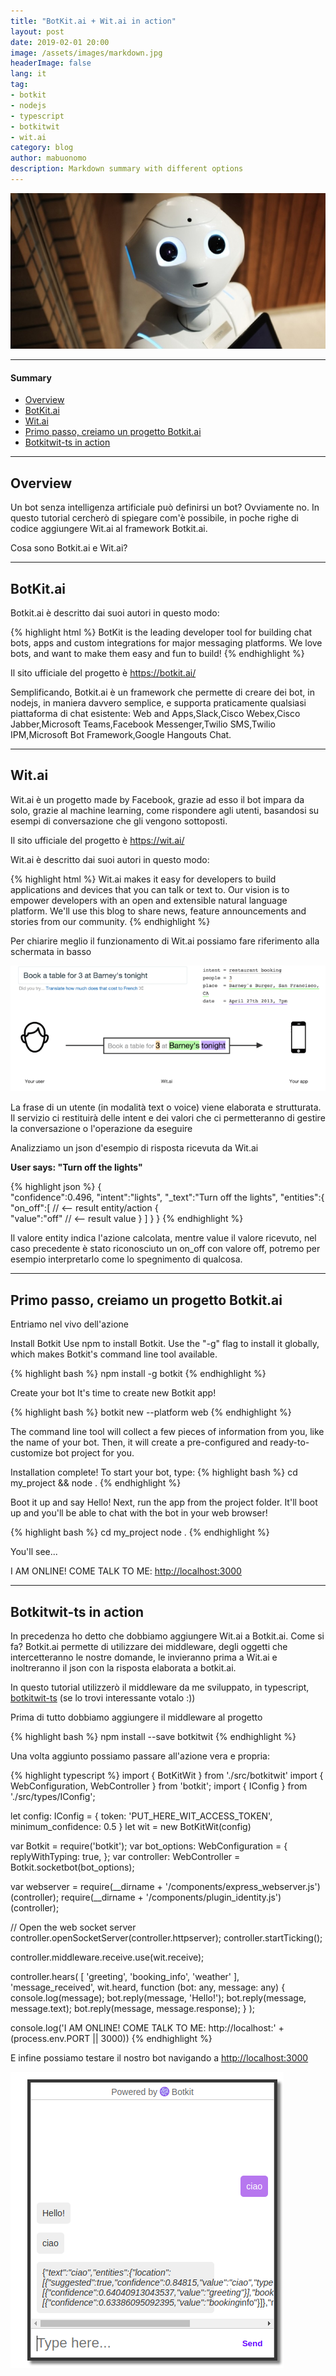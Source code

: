 ```yaml
---
title: "BotKit.ai + Wit.ai in action"
layout: post
date: 2019-02-01 20:00
image: /assets/images/markdown.jpg
headerImage: false
lang: it
tag:
- botkit
- nodejs
- typescript
- botkitwit
- wit.ai
category: blog
author: mabuonomo
description: Markdown summary with different options
---
```


<img src="/assets/images/bot/main.jpg" />

---

#### Summary
- [Overview](#overview)
- [BotKit.ai](#botkitai)
- [Wit.ai](#witai)
- [Primo passo, creiamo un progetto Botkit.ai](#primo-passo-creiamo-un-progetto-botkitai)
- [Botkitwit-ts in action](#botkitwit-ts-in-action)

---

## Overview

Un bot senza intelligenza artificiale può definirsi un bot? Ovviamente no.
In questo tutorial cercherò di spiegare com'è possibile, in poche righe di codice aggiungere 
Wit.ai al framework Botkit.ai.

Cosa sono Botkit.ai e Wit.ai?

---

## BotKit.ai

Botkit.ai è descritto dai suoi autori in questo modo:

{% highlight html %}
BotKit is the leading developer tool for building chat bots, apps and 
custom integrations for major messaging platforms. 
We love bots, and want to make them easy and fun to build!
{% endhighlight %}

Il sito ufficiale del progetto è <a href="https://botkit.ai/" target="_blank">https://botkit.ai/</a>

Semplificando, Botkit.ai è un framework che permette di creare dei bot, in nodejs, in maniera davvero semplice, e supporta praticamente qualsiasi piattaforma di chat esistente: Web and Apps,Slack,Cisco Webex,Cisco Jabber,Microsoft Teams,Facebook Messenger,Twilio SMS,Twilio IPM,Microsoft Bot Framework,Google Hangouts Chat.

---

## Wit.ai

Wit.ai è un progetto made by Facebook, grazie ad esso il bot impara da solo, grazie al machine learning, come rispondere agli utenti, basandosi su esempi di conversazione che gli vengono sottoposti.

Il sito ufficiale del progetto è <a href="https://wit.ai/" target="_blank">https://wit.ai/</a>

Wit.ai è descritto dai suoi autori in questo modo:

{% highlight html %}
Wit.ai makes it easy for developers to build applications and devices 
that you can talk or text to. Our vision is to empower developers with 
an open and extensible natural language platform. We'll use this blog 
to share news, feature announcements and stories from our community.
{% endhighlight %}

Per chiarire meglio il funzionamento di Wit.ai possiamo fare riferimento alla schermata in basso

<img src="/assets/images/bot/wit-ai.png" />

La frase di un utente (in modalità text o voice) viene elaborata e strutturata. Il servizio ci restituirà delle intent e dei valori che ci permetteranno di gestire la conversazione o l'operazione da eseguire

Analizziamo un json d'esempio di risposta ricevuta da Wit.ai

<strong>User says: "Turn off the lights"</strong>

{% highlight json %}
{  
   "confidence":0.496,
   "intent":"lights",
   "_text":"Turn off the lights", 
   "entities":{  
      "on_off":[  // <-- result entity/action
         {  
            "value":"off" // <-- result value 
         }
      ]
   }
}
{% endhighlight %}

Il valore entity indica l'azione calcolata, mentre value il valore ricevuto, nel caso precedente è stato riconosciuto un on_off con valore off, potremo per esempio interpretarlo come lo spegnimento di qualcosa.

---

## Primo passo, creiamo un progetto Botkit.ai

Entriamo nel vivo dell'azione

Install Botkit
Use npm to install Botkit. Use the "-g" flag to install it globally, which makes Botkit's command line tool available.

{% highlight bash %}
npm install -g botkit
{% endhighlight %}

Create your bot
It's time to create new Botkit app!

{% highlight bash %}
botkit new --platform web
{% endhighlight %}

The command line tool will collect a few pieces of information from you, like the name of your bot. Then, it will create a pre-configured and ready-to-customize bot project for you.

Installation complete! To start your bot, type:
{% highlight bash %}
cd my_project && node .
{% endhighlight %}

Boot it up and say Hello!
Next, run the app from the project folder. It'll boot up and you'll be able to chat with the bot in your web browser!

{% highlight bash %}
cd my_project
node .
{% endhighlight %}

You'll see...

I AM ONLINE! COME TALK TO ME: <a href="http://localhost:3000" target="_blank">http://localhost:3000</a>

---

## Botkitwit-ts in action

In precedenza ho detto che dobbiamo aggiungere Wit.ai a Botkit.ai. Come si fa?
Botkit.ai permette di utilizzare dei middleware, degli oggetti che intercetteranno le nostre domande, le invieranno prima a Wit.ai e inoltreranno il json con la risposta elaborata a botkit.ai.

In questo tutorial utilizzerò il middleware da me sviluppato, in typescript, <a href="https://github.com/mabuonomo/botkitwit-ts" target="_blank">botkitwit-ts</a> (se lo trovi interessante votalo :))

Prima di tutto dobbiamo aggiungere il middleware al progetto

{% highlight bash %}
npm install --save botkitwit
{% endhighlight %}

Una volta aggiunto possiamo passare all'azione vera e propria:

{% highlight typescript %}
import { BotKitWit } from './src/botkitwit'
import { WebConfiguration, WebController } from 'botkit';
import { IConfig } from './src/types/IConfig';

let config: IConfig = { token: 'PUT_HERE_WIT_ACCESS_TOKEN', minimum_confidence: 0.5 }
let wit = new BotKitWit(config)

var Botkit = require('botkit');
var bot_options: WebConfiguration = {
    replyWithTyping: true,
};
var controller: WebController = Botkit.socketbot(bot_options);

var webserver = require(__dirname + '/components/express_webserver.js')(controller);
require(__dirname + '/components/plugin_identity.js')(controller);

// Open the web socket server
controller.openSocketServer(controller.httpserver);
controller.startTicking();

controller.middleware.receive.use(wit.receive);

controller.hears(
    [
        'greeting',
        'booking_info',
        'weather'
    ],
    'message_received',
    wit.heard,
    function (bot: any, message: any) {
        console.log(message);
        bot.reply(message, 'Hello!');
        bot.reply(message, message.text);
        bot.reply(message, message.response);
    }
);

console.log('I AM ONLINE! COME TALK TO ME: http://localhost:' + (process.env.PORT || 3000))
{% endhighlight %}

E infine possiamo testare il nostro bot navigando a <a href="http://localhost:3000" target="_blank">http://localhost:3000</a>

<img src="/assets/images/bot/botkit2.png"/>